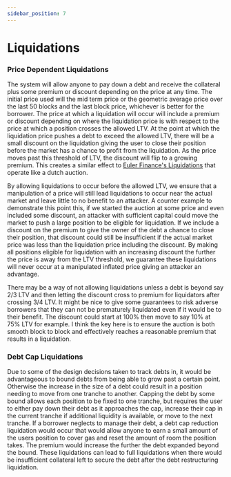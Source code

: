 ```yaml
---
sidebar_position: 7
---
```


# Liquidations

### Price Dependent Liquidations

The system will allow anyone to pay down a debt and receive the collateral plus some premium or discount depending on the price at any time. The initial price used will the mid term price or the geometric average price over the last 50 blocks and the last block price, whichever is better for the borrower. The price at which a liquidation will occur will include a premium or discount depending on where the liquidation price is with respect to the price at which a position crosses the allowed LTV. At the point at which the liquidation price pushes a debt to exceed the allowed LTV, there will be a small discount on the liquidation giving the user to close their position before the market has a chance to profit from the liquidation. As the price moves past this threshold of LTV, the discount will flip to a growing premium. This creates a similar effect to [Euler Finance's Liquidations](https://docs.euler.finance/lite-paper#free-market-liquidations) that operate like a dutch auction.

By allowing liquidations to occur before the allowed LTV, we ensure that a manipulation of a price will still lead liquidations to occur near the actual market and leave little to no benefit to an attacker. A counter example to demonstrate this point this, if we started the auction at some price and even included some discount, an attacker with sufficient capital could move the market to push a large position to be eligible for liquidation. If we include a discount on the premium to give the owner of the debt a chance to close their position, that discount could still be insufficient if the actual market price was less than the liquidation price including the discount. By making all positions eligible for liquidation with an increasing discount the further the price is away from the LTV threshold, we guarantee these liquidations will never occur at a manipulated inflated price giving an attacker an advantage.

There may be a way of not allowing liquidations unless a debt is beyond say 2/3 LTV and then letting the discount cross to premium for liquidators after crossing 3/4 LTV. It might be nice to give some guarantees to risk adverse borrowers that they can not be prematurely liquidated even if it would be to their benefit. The discount could start at 100% then move to say 10% at 75% LTV for example. I think the key here is to ensure the auction is both smooth block to block and effectively reaches a reasonable premium that results in a liquidation.

### Debt Cap Liquidations

Due to some of the design decisions taken to track debts in, it would be advantageous to bound debts from being able to grow past a certain point. Otherwise the increase in the size of a debt could result in a position needing to move from one tranche to another. Capping the debt by some bound allows each position to be fixed to one tranche, but requires the user to either pay down their debt as it approaches the cap, increase their cap in the current tranche if additional liquidity is available, or move to the next tranche. If a borrower neglects to manage their debt, a debt cap reduction liquidation would occur that would allow anyone to earn a small amount of the users position to cover gas and reset the amount of room the position takes. The premium would increase the further the debt expanded beyond the bound. These liquidations can lead to full liquidations when there would be insufficient collateral left to secure the debt after the debt restructuring liquidation.
